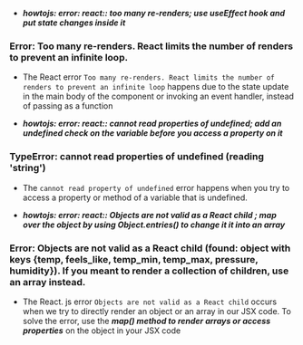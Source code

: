 
* ***howtojs: error: react:: too many re-renders; use useEffect hook and put state changes inside it***
### Error: Too many re-renders. React limits the number of renders to prevent an infinite loop.
* The React error `Too many re-renders. React limits the number of renders to prevent an infinite loop` happens due to the state update in the main body of the component or invoking an event handler, instead of passing as a function

* ***howtojs: error: react:: cannot read properties of undefined; add an undefined check on the variable before you access a property on it***
### TypeError: cannot read properties of undefined (reading 'string')
* The `cannot read property of undefined` error happens when you try to access a property or method of a variable that is undefined.

* ***howtojs: error: react:: Objects are not valid as a React child ; map over the object by using Object.entries() to change it it into an array***
### Error: Objects are not valid as a React child (found: object with keys {temp, feels_like, temp_min, temp_max, pressure, humidity}). If you meant to render a collection of children, use an array instead.
* The React. js error `Objects are not valid as a React child` occurs when we try to directly render an object or an array in our JSX code. To solve the error, use the ***map() method to render arrays or access properties*** on the object in your JSX code
